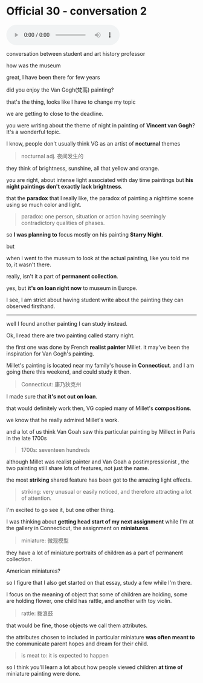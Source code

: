 # Official 30 - conversation 2

<audio controls>
  <source src="../audio/Official 30 - conversation 2.mp3">
</audio><br>

conversation between student and art history professor

how was the museum 

great, I have been there for few years

did you enjoy the  Van Gogh(梵高) painting?

that's the thing, looks like I have to change my topic

we are getting to close to the deadline.

you were writing about the theme of night in painting of **Vincent van Gogh**? It's a wonderful topic.

 I know, people don't usually think VG as an artist of **nocturnal** themes

> nocturnal adj. 夜间发生的

they think of brightness, sunshine, all that yellow and orange.

you are right, about intense light associated with day time paintings but **his night paintings don't exactly lack brightness**.

that the **paradox** that I really like, the paradox of painting a nighttime scene using so much color and light.

> paradox: one person, situation or action having seemingly contradictory qualities of phases. 

so **I was planning to** focus mostly on his painting **Starry Night**. 

but 

when i went to the museum to look at  the actual painting, like you told me to, it wasn't there. 

really, isn't it a part of **permanent collection**. 

yes, but **it's on loan right now** to museum in Europe. 

I see, I am strict about having student write about the painting they can observed firsthand. 

-----

well I found another painting I can study instead.

Ok, I read there are two painting called starry night. 

the first one was done by French **realist painter** Millet.  it may've been the inspiration for Van Gogh's painting. 

Millet's painting is located near my family's house in **Connecticut**. and I am going there this weekend, and could study it then. 

> Connecticut: 康乃狄克州

I made sure that **it's not out on loan**. 

that would definitely work then, VG copied many of Millet's **compositions**.

we know that he really admired Millet's work.

and a lot of us think Van Goah saw this particular painting by Millect in Paris in the late 1700s

> 1700s: seventeen hundreds

although Millet was realist painter and Van Goah a postimpressionist , the two painting still share lots of features, not just the name. 

the most **striking** shared feature has been got to the amazing light effects. 

> striking: very unusual or easily noticed, and therefore attracting a lot of attention. 

I'm excited to go see it, but one other thing. 

I was thinking about **getting head start of my next assignment** while I'm at the  gallery in Connecticut, the assignment on **miniatures**. 

> miniature: 微观模型

they have a lot of miniature portraits of children as a part of permanent collection. 

American miniatures?

so I figure that I also get started on that essay, study a few while I'm there. 

I focus on the meaning of object that some of children are holding, some are holding flower,  one child has rattle, and another with toy violin. 

> rattle: 拨浪鼓

that would be fine, those objects we call them attributes. 

the attributes chosen to included in particular miniature **was often meant to** the communicate parent hopes and dream for their child. 

> is meat to: it is expected to happen

so I think you'll learn a lot about how people viewed children **at time of** miniature painting were done.